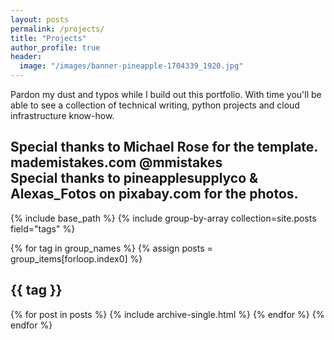 ```yaml
---
layout: posts
permalink: /projects/
title: "Projects"
author_profile: true
header:
  image: "/images/banner-pineapple-1704339_1920.jpg"
---
```


Pardon my dust and typos while I build out this portfolio. With time you'll be able to see a collection of technical writing, python projects and cloud infrastructure know-how. <br/>

Special thanks to Michael Rose for the template. mademistakes.com @mmistakes <br/>
Special thanks to pineapplesupplyco & Alexas_Fotos on pixabay.com for the photos.
---

{% include base_path %}
{% include group-by-array collection=site.posts field="tags" %}

{% for tag in group_names %}
  {% assign posts = group_items[forloop.index0] %}
  <h2 id="{{ tag | slugify }}" class="archive__subtitle">{{ tag }}</h2>
  {% for post in posts %}
    {% include archive-single.html %}
  {% endfor %}
{% endfor %}


